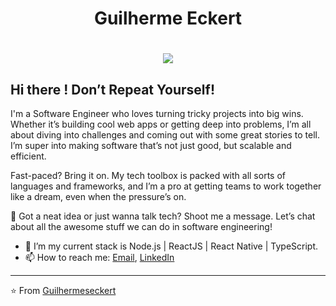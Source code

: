 <h1 align="center">
 Guilherme Eckert
</h1>

<h1 align="center"> 
  <img src="https://media.giphy.com/media/3lvqNXheb679S/giphy.gif" />
</h1>

##  Hi there ! Don’t Repeat Yourself!

I'm a Software Engineer who loves turning tricky projects into big wins. Whether it’s building cool web apps or getting deep into problems, I’m all about diving into challenges and coming out with some great stories to tell. I’m super into making software that’s not just good, but scalable and efficient.

Fast-paced? Bring it on. My tech toolbox is packed with all sorts of languages and frameworks, and I’m a pro at getting teams to work together like a dream, even when the pressure’s on.

💬 Got a neat idea or just wanna talk tech? Shoot me a message. Let’s chat about all the awesome stuff we can do in software engineering!

- 🌱 I’m my current stack is Node.js | ReactJS | React Native | TypeScript.
- 📫 How to reach me: [Email](guilhermeseckert1@gmail.com), [LinkedIn](https://www.linkedin.com/in/guilherme-eckert/)
---

⭐ From [Guilhermeseckert](https://github.com/guilhermeseckert)

